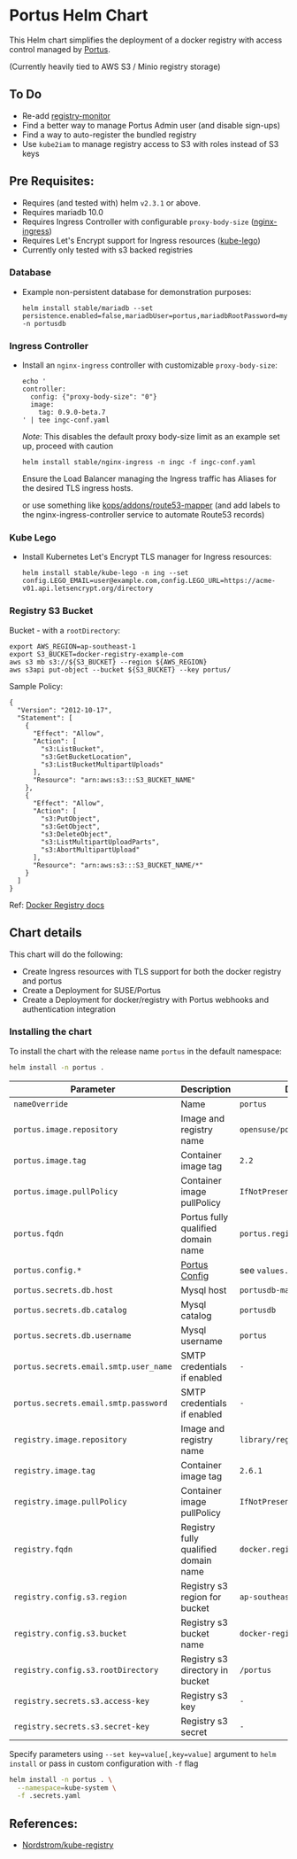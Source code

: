 # Portus Helm Chart

This Helm chart simplifies the deployment of a docker registry with access control managed by [Portus](http://port.us.org).

(Currently heavily tied to AWS S3 / Minio registry storage)

## To Do

* Re-add [registry-monitor](https://github.com/coreos/registry-monitor)
* Find a better way to manage Portus Admin user (and disable sign-ups)
* Find a way to auto-register the bundled registry
* Use `kube2iam` to manage registry access to S3 with roles instead of S3 keys

## Pre Requisites:

* Requires (and tested with) helm `v2.3.1` or above.
* Requires mariadb 10.0
* Requires Ingress Controller with configurable `proxy-body-size` ([nginx-ingress](https://github.com/kubernetes/charts/tree/master/stable/nginx-ingress))
* Requires Let's Encrypt support for Ingress resources ([kube-lego](https://github.com/kubernetes/charts/tree/master/stable/kube-lego))
* Currently only tested with s3 backed registries

### Database

-   Example non-persistent database for demonstration purposes:

    ```
    helm install stable/mariadb --set persistence.enabled=false,mariadbUser=portus,mariadbRootPassword=mypassword,mariadbPassword=portuspass,mariadbDatabase=portusdb -n portusdb
    ```

### Ingress Controller

-   Install an `nginx-ingress` controller with customizable `proxy-body-size`:

    ```
    echo '
    controller:
      config: {"proxy-body-size": "0"}
      image:
        tag: 0.9.0-beta.7
    ' | tee ingc-conf.yaml
    ```
    *Note*: This disables the default proxy body-size limit as an example set up, proceed with caution

    ```
    helm install stable/nginx-ingress -n ingc -f ingc-conf.yaml
    ```

    Ensure the Load Balancer managing the Ingress traffic has Aliases for the desired TLS ingress hosts.

    or use something like [kops/addons/route53-mapper](https://github.com/kubernetes/kops/tree/master/addons/route53-mapper) (and add labels to the nginx-ingress-controller service to automate Route53 records)

### Kube Lego

-   Install Kubernetes Let's Encrypt TLS manager for Ingress resources:

    ```
    helm install stable/kube-lego -n ing --set config.LEGO_EMAIL=user@example.com,config.LEGO_URL=https://acme-v01.api.letsencrypt.org/directory
    ```

### Registry S3 Bucket

Bucket - with a `rootDirectory`:
```
export AWS_REGION=ap-southeast-1
export S3_BUCKET=docker-registry-example-com
aws s3 mb s3://${S3_BUCKET} --region ${AWS_REGION}
aws s3api put-object --bucket ${S3_BUCKET} --key portus/
```

Sample Policy:
```
{
  "Version": "2012-10-17",
  "Statement": [
    {
      "Effect": "Allow",
      "Action": [
        "s3:ListBucket",
        "s3:GetBucketLocation",
        "s3:ListBucketMultipartUploads"
      ],
      "Resource": "arn:aws:s3:::S3_BUCKET_NAME"
    },
    {
      "Effect": "Allow",
      "Action": [
        "s3:PutObject",
        "s3:GetObject",
        "s3:DeleteObject",
        "s3:ListMultipartUploadParts",
        "s3:AbortMultipartUpload"
      ],
      "Resource": "arn:aws:s3:::S3_BUCKET_NAME/*"
    }
  ]
}
```
Ref: [Docker Registry docs](https://docs.docker.com/registry/storage-drivers/s3/)

## Chart details

This chart will do the following:

* Create Ingress resources with TLS support for both the docker registry and portus
* Create a Deployment for SUSE/Portus
* Create a Deployment for docker/registry with Portus webhooks and authentication integration

### Installing the chart

To install the chart with the release name `portus` in the default namespace:

```bash
helm install -n portus .
```

| Parameter                    | Description                          | Default                             |
| ---------------------------- | ------------------------------------ | ----------------------------------- |
| `nameOverride`               | Name                                 | `portus`                            |
| `portus.image.repository`    | Image and registry name              | `opensuse/portus`                   |
| `portus.image.tag`           | Container image tag                  | `2.2`                               |
| `portus.image.pullPolicy`    | Container image pullPolicy           | `IfNotPresent`                      |
| `portus.fqdn`                | Portus fully qualified domain name   | `portus.registry.example.com`       |
| `portus.config.*`            |[Portus Config](port.us.org/docs/Configuring-Portus.html)|see `values.yaml` |
| `portus.secrets.db.host`     | Mysql host                           | `portusdb-mariadb`                  |
| `portus.secrets.db.catalog`  | Mysql catalog                        | `portusdb`                          |
| `portus.secrets.db.username` | Mysql username                       | `portus`                            |
| `portus.secrets.email.smtp.user_name` | SMTP credentials if enabled | `-`                                 |
| `portus.secrets.email.smtp.password`  | SMTP credentials if enabled | `-`                                 |
| `registry.image.repository`  | Image and registry name              | `library/registry`                  |
| `registry.image.tag`         | Container image tag                  | `2.6.1`                             |
| `registry.image.pullPolicy`  | Container image pullPolicy           | `IfNotPresent`                      |
| `registry.fqdn`              | Registry fully qualified domain name | `docker.registry.example.com`       |
| `registry.config.s3.region`  | Registry s3 region for bucket        | `ap-southeast-1`                    |
| `registry.config.s3.bucket`  | Registry s3 bucket name              | `docker-registry-example-com`       |
| `registry.config.s3.rootDirectory`| Registry s3 directory in bucket | `/portus`                           |
| `registry.secrets.s3.access-key`  | Registry s3 key                 | `-`                                 |
| `registry.secrets.s3.secret-key`  | Registry s3 secret              | `-`                                 |

Specify parameters using `--set key=value[,key=value]` argument to `helm install` or pass in custom configuration with `-f` flag

```bash
helm install -n portus . \
  --namespace=kube-system \
  -f .secrets.yaml
```

## References:

- [Nordstrom/kube-registry](https://github.com/Nordstrom/kube-registry)
